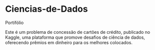 # Ciencias-de-Dados
Portifólio 

Este é um problema de concessão de cartões de crédito, publicado no Kaggle, uma plataforma que promove desafios de ciência de dados, oferecendo prêmios em dinheiro para os melhores colocados.
